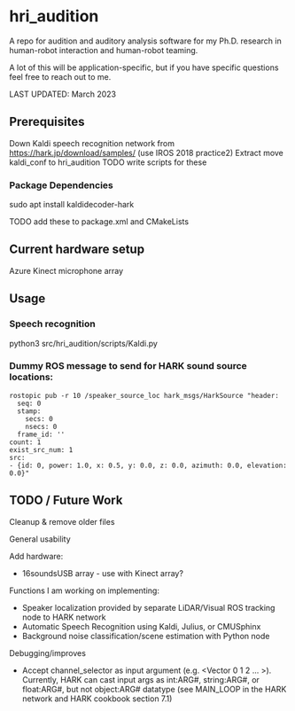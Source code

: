 # hri_audition
A repo for audition and auditory analysis software for my Ph.D. research in human-robot interaction and human-robot teaming.

A lot of this will be application-specific, but if you have specific questions feel free to reach out to me.

LAST UPDATED: March 2023

## Prerequisites
Down Kaldi speech recognition network from https://hark.jp/download/samples/ (use IROS 2018 practice2)
Extract
move kaldi_conf to hri_audition
TODO write scripts for these

### Package Dependencies
sudo apt install kaldidecoder-hark

TODO add these to package.xml and CMakeLists

## Current hardware setup
Azure Kinect microphone array


## Usage

### Speech recognition
python3 src/hri_audition/scripts/Kaldi.py


### Dummy ROS message to send for HARK sound source locations:
```
rostopic pub -r 10 /speaker_source_loc hark_msgs/HarkSource "header:
  seq: 0
  stamp:
    secs: 0
    nsecs: 0
  frame_id: ''
count: 1
exist_src_num: 1
src:
- {id: 0, power: 1.0, x: 0.5, y: 0.0, z: 0.0, azimuth: 0.0, elevation: 0.0}" 

```

## TODO / Future Work

Cleanup & remove older files

General usability

Add hardware:
- 16soundsUSB array - use with Kinect array?

Functions I am working on implementing:
- Speaker localization provided by separate LiDAR/Visual ROS tracking node to HARK network
- Automatic Speech Recognition using Kaldi, Julius, or CMUSphinx
- Background noise classification/scene estimation with Python node

Debugging/improves
- Accept channel_selector as input argument (e.g. <Vector<int> 0 1 2 ... >). Currently, HARK can cast input args as int:ARG#, string:ARG#, or float:ARG#, but not object:ARG# datatype (see MAIN_LOOP in the HARK network and HARK cookbook section 7.1)
